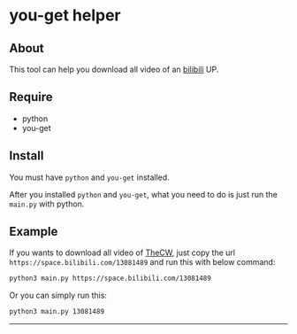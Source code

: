 # you-get helper

## About

This tool can help you download all video of an [bilibili][bilibili] UP.

## Require

- python
- you-get

## Install

You must have `python` and `you-get` installed.

After you installed `python` and `you-get`, what you need to do is just run the `main.py` with python.

## Example

If you wants to download all video of [TheCW][TheCW], just copy the url `https://space.bilibili.com/13081489` and run this with below command:

```bash
python3 main.py https://space.bilibili.com/13081489
```

Or you can simply run this:

```bash
python3 main.py 13081489
```

---

[bilibili]: https://www.bilibili.com/
[Python]: https://www.python.org/
[you-get]: https://pypi.org/project/you-get/
[TheCW]: https://space.bilibili.com/13081489
